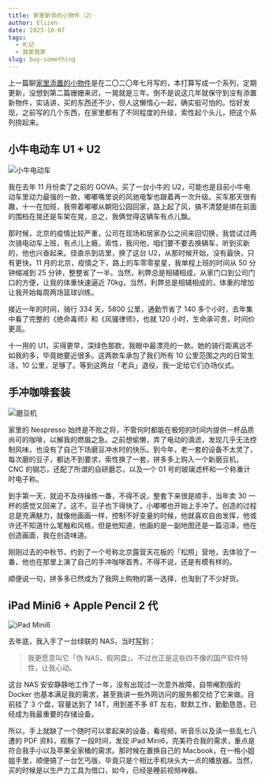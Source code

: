 ```yaml
---
title: 家里新添的小物件（2）
author: Elizen
date: 2023-10-07
tags:
  - 札记
  - 我爱我家
slug: buy-something
---
```


上一篇聊[家里添置的小物件](https://mp.weixin.qq.com/s/lbb9mtza9IoYAsK2MfAMGg)是在二〇二〇年七月写的，本打算写成一个系列，定期更新，没想到第二篇姗姗来迟，一晃就是三年。倒不是说这几年就保守到没有添置新物件，实话讲，买的东西还不少，但人这懒惰心一起，确实挺可怕的。恰好发现，之前写的几个东西，在家里都有了不同程度的升级，索性起个头儿，把这个系列捞起来。

## 小牛电动车 U1 + U2

![小牛电动车](https://r2.elizen.me/2023/10/dce547dc905bf01f1f4247ad244c417a.png)

我在去年 11 月份卖了之前的 GOVA，买了一台小牛的 U2，可能也是目前小牛电动车里动力最强的一款，嘟嘟嘴里说的风驰电掣也跟着再一次升级。买车那天很有趣，十一在加班，我带着嘟嘟从朝阳公园回家，路上起了风，搞不清楚是绑在前面的围档在晃还是车架在晃，总之，我俩觉得这辆车有点儿飘。

那时候，北京的疫情比较严重，公司在现场和居家办公之间来回切换，我尝试过两次骑电动车上班，有点儿上瘾，索性，我问他，咱们要不要去换辆车，听到买新的，他也兴奋起来。径直杀到店里，换了这台 U2，从那时候开始，没有最快，只有更快。11 月的北京，疫情之下，路上的车零零星星，我单程上班的时间从 50 分钟缩减到 25 分钟，整整省了一半。当然，利弊总是相辅相成，从家门口到公司门口的方便，让我的体重快速逼近 70kg，当然，利弊总是相辅相成的，体重的增加让我开始每周两场篮球训练。

接近一年的时间，骑行 334 天，5800 公里，通勤节省了 140 多个小时，去年集中看了完整的《绝命毒师》和《风骚律师》，也就 120 小时，生命承可贵，时间价更高。

十一用的 U1，买得更早，深绿色那款，我眼中最漂亮的一款。她的骑行距离远不如我的多，毕竟她要近很多。这两款车承包了我们所有 10 公里范围之内的日常生活，10 公里，足够了。等到这两台「老兵」退役，我一定给它们办场仪式。

## 手冲咖啡套装

![磨豆机](https://r2.elizen.me/2023/10/feff614793e058296ce0e36e2c42b442.png)

家里的 Nespresso 始终是不败之将，不管何时都能在极短的时间内提供一杯品质尚可的咖啡，以解我的燃眉之急。之前想偷懒，弄了电动的滴滤，发现几乎无法控制风味，也没有了自己下场磨豆冲水时的快乐。到今年，老一套的设备不太灵了，每次磨的豆子，都达不到要求，索性换了一套，拼多多上购入一个新磨豆机，CNC 的钢芯，还配了所谓的自研磨芯，以及一个 01 号的玻璃滤杯和一个称重计时电子称。

到手第一天，就迫不及待操练一番，不得不说，整套下来很是顺手，当年卖 30 一杯的感觉又回来了。这不，豆子也下得快了，小嘟嘟也开始上手冲了。创造的过程总是充满魅力，就像他画画一样，控制不好变量的时候，他就喜欢自由发挥，他或许还不知道什么笔触和风格，但是他知道，他画的是一副地图还是一篇沼泽，他在创造画面，我在创造味道。

刚刚过去的中秋节，约到了一个号称北京露营天花板的「松照」营地，去体验了一番，他也在那里上演了自己的手冲咖啡首秀，不得不说，还是有模有样的。

顺便说一句，拼多多已然成为了我网上购物的第一选择，也淘到了不少好货。

## iPad Mini6 + Apple Pencil 2 代

![iPad Mini6](https://r2.elizen.me/2023/10/3e2c94051e6a34bb9050aa1cb485e819.png)

去年底，我入手了一台绿联的 NAS，当时[写](https://elizen.me/posts/2022/12/hi-nas.-hi-jellyfin/)到：

> 我更愿意叫它「伪 NAS，假网盘」。不过也正是这些四不像的国产软件特性，让我心动。

这台 NAS 安安静静地工作了一年，没有出现过一次意外故障，自带阉割版的 Docker 也基本满足我的需求，甚至我讲一些外网访问的服务都交给了它来做。目前挂了 3 个盘，容量达到了 14T，用到差不多 8T 左右，默默工作，勤勤恳恳，已经成为我最重要的存储设备。

所以，手上就缺了一个随时可以拿起来的设备，看视频，听音乐以及读一些乱七八遭的 PDF 资料，观察了一段时间，发现 iPad Mini6，完美符合我的需求，重点是符合我手小以及苹果全家桶的需求。那时候在置换自己的 Macbook，在一格小姐姐手里，顺便搞了一台乞丐版，毕竟只是个相比手机块头大一点的播放器。当然，买的时候是以生产力工具为借口，如今，已经是睡前视频神器。